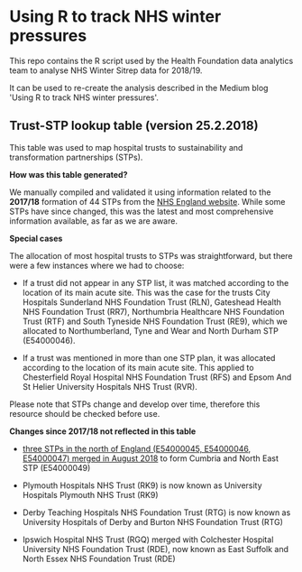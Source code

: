 # Using R to track NHS winter pressures

This repo contains the R script used by the Health Foundation data analytics team to analyse NHS Winter Sitrep data for 2018/19.

It can be used to re-create the analysis described in the Medium blog 'Using R to track NHS winter pressures'.

## Trust-STP lookup table (version 25.2.2018)

This table was used to map hospital trusts to sustainability and transformation partnerships (STPs).

**How was this table generated?**

We manually compiled and validated it using  information related to the **2017/18** formation of 44 STPs from the [NHS England website](https://www.england.nhs.uk/integratedcare/stps/view-stps/). While some STPs have since changed, this was the latest and most comprehensive information available, as far as we are aware.

**Special cases**

The allocation of most hospital trusts to STPs was straightforward, but there were a few instances where we had to choose:

- If a trust did not appear in any STP list, it was matched according to the location of its main acute site. This was the case for the trusts City Hospitals Sunderland NHS Foundation Trust (RLN), Gateshead Health NHS Foundation Trust (RR7), Northumbria Healthcare NHS Foundation Trust (RTF) and South Tyneside NHS Foundation Trust (RE9), which we allocated to Northumberland, Tyne and Wear and North Durham STP (E54000046).

- If a trust was mentioned in more than one STP plan, it was allocated according to the location of its main acute site. This applied to  Chesterfield Royal Hospital NHS Foundation Trust (RFS) and Epsom And St Helier University Hospitals NHS Trust (RVR).

Please note that STPs change and develop over time, therefore this resource should be checked before use.

**Changes since 2017/18 not reflected in this table**

- [three STPs in the north of England (E54000045, E54000046, E54000047) merged in August 2018](https://digital.nhs.uk/services/organisation-data-service/organisation-data-service-news-and-latest-updates/august-2018-newsletter) to form  Cumbria and North East STP (E54000049)

- Plymouth Hospitals NHS Trust (RK9) is now known as University Hospitals Plymouth NHS Trust (RK9)

- Derby Teaching Hospitals NHS Foundation Trust (RTG) is now known as University Hospitals of Derby and Burton NHS Foundation Trust (RTG)

- Ipswich Hospital NHS Trust (RGQ) merged with Colchester Hospital University NHS Foundation Trust (RDE), now known as East Suffolk and North Essex NHS Foundation Trust (RDE)
